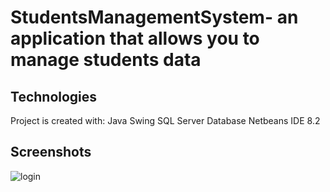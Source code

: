 # StudentsManagementSystem- an application that allows you to manage students data

## Technologies
Project is created with:
Java Swing
SQL Server Database
Netbeans IDE 8.2

## Screenshots
![login](https://user-images.githubusercontent.com/41019450/85176180-86c3fe80-b279-11ea-8a4b-ad2530cb2a62.JPG)




